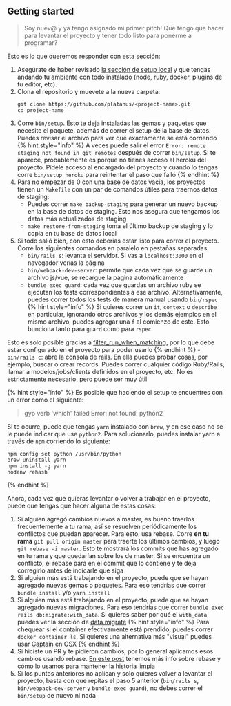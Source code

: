 ## Getting started

> Soy nuev@ y ya tengo asignado mi primer pitch! Qué tengo que hacer para levantar el proyecto y tener todo listo para ponerme a programar?

Esto es lo que queremos responder con esta sección:

1. Asegúrate de haber revisado [la sección de setup local](../local/README.md) y que tengas andando tu ambiente con todo instalado (node, ruby, docker, plugins de tu editor, etc).
1. Clona el repositorio y muevete a la nueva carpeta:
    ```
    git clone https://github.com/platanus/<project-name>.git
    cd project-name
    ```
1. Corre `bin/setup`. Esto te deja instaladas las gemas y paquetes que necesite el paquete, además de correr el setup de la base de datos. Puedes revisar el archivo para ver qué exactamente se está corriendo
    {% hint style="info" %}
A veces puede salir el error `Error: remote staging not found in git remotes` después de correr `bin/setup`. Si te aparece, probablemente es porque no tienes acceso al heroku del proyecto. Pídele acceso al encargado del proyecto y cuando lo tengas corre `bin/setup_heroku` para reintentar el paso que falló
    {% endhint %}
1. Para no empezar de 0 con una base de datos vacía, los proyectos tienen un `Makefile` con un par de comandos útiles para traernos datos de staging:
    - Puedes correr `make backup-staging` para generar un nuevo backup en la base de datos de staging. Esto nos asegura que tengamos los datos más actualizados de staging
    - `make restore-from-staging` toma el último backup de staging y lo copia en tu base de datos local
1. Si todo salió bien, con esto deberías estar listo para correr el proyecto. Corre los siguientes comandos en paralelo en pestañas separadas:
    - `bin/rails s`: levanta el servidor. Si vas a `localhost:3000` en el navegador verías la página
    - `bin/webpack-dev-server`: permite que cada vez que se guarde un archivo js/vue, se recargue la página automáticamente
    - `bundle exec guard`: cada vez que guardas un archivo ruby se ejecutan los tests correspondientes a ese archivo. Alternativamente, puedes correr todos los tests de manera manual usando `bin/rspec`
        {% hint style="info" %}
Si quieres correr un `it`, `context` o `describe` en particular, ignorando otros archivos y los demás ejemplos en el mismo archivo, puedes agregar una `f` al comienzo de este. Esto bunciona tanto para `guard` como para `rspec`.

Esto es solo posible gracias a [filter_run_when_matching](https://relishapp.com/rspec/rspec-core/v/3-6/docs/filtering/filter-run-when-matching), por lo que debe estar configurado en el proyecto para poder usarlo
        {% endhint %}
    - `bin/rails c`: abre la consola de rails. En ella puedes probar cosas, por ejemplo, buscar o crear records. Puedes correr cualquier código Ruby/Rails, llamar a modelos/jobs/clients definidos en el proyecto, etc. No es estrictamente necesario, pero puede ser muy útil

{% hint style="info" %}
Es posible que haciendo el setup te encuentres con un error como el siguiente:
> gyp verb 'which' failed Error: not found: python2

Si te ocurre, puede que tengas `yarn` instalado con `brew`, y en ese caso no se le puede indicar que use `python2`. Para solucionarlo, puedes instalar yarn a través de `npm` corriendo lo siguiente:

```
npm config set python /usr/bin/python
brew uninstall yarn
npm install -g yarn
nodenv rehash
```
{% endhint %}

Ahora, cada vez que quieras levantar o volver a trabajar en el proyecto, puede que tengas que hacer alguna de estas cosas:

1. Si alguien agregó cambios nuevos a master, es bueno traerlos frecuentemente a tu rama, así se resuelven periódicamente los conflictos que puedan aparecer. Para esto, usa rebase. Corre **en tu rama** `git pull origin master` para traerte los últimos cambios, y luego `git rebase -i master`. Esto te mostrará los commits que has agregado en tu rama y que quedarían sobre los de master. Si se encuentra un conflicto, el rebase para en el commit que lo contiene y te deja corregirlo antes de indicarle que siga
1. Si alguien más está trabajando en el proyecto, puede que se hayan agregado nuevas gemas o paquetes. Para eso tendrías que correr `bundle install` y/o `yarn install`
1. Si alguien más está trabajando en el proyecto, puede que se hayan agregado nuevas migraciones. Para eso tendrías que correr `bundle exec rails db:migrate:with_data`. Si quieres saber por qué el `with_data` puedes ver la sección de [data migrate](/stack/ruby/rails/data_migrate.md)
    {% hint style="info" %}
Para chequear si el container efectivamente está prendido, puedes correr `docker container ls`. Si quieres una alternativa más "visual" puedes usar [Captain](https://getcaptain.co/) en OSX
    {% endhint %}
1. Si hiciste un PR y te pidieron cambios, por lo general aplicamos esos cambios usando rebase. [En este post](https://plata.news/blog/manteniendo-la-historia-limpia-usando-git-rebase/) tenemos más info sobre rebase y cómo lo usamos para mantener la historia limpia
1. Si los puntos anteriores no aplican y solo quieres volver a levantar el proyecto, basta con que repitas el paso 5 anterior (`bin/rails s`, 
`bin/webpack-dev-server` y `bundle exec guard`), no debes correr el `bin/setup` de nuevo ni nada
